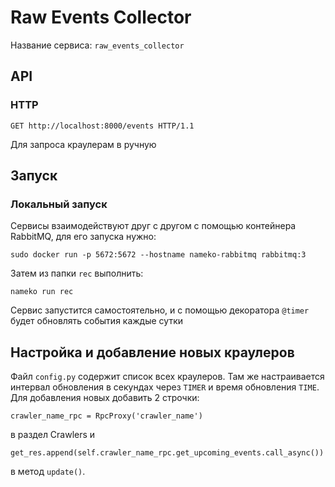 # Raw Events Collector

Название сервиса: `raw_events_collector`

## API
### HTTP
```
GET http://localhost:8000/events HTTP/1.1
```
Для запроса краулерам в ручную

## Запуск
### Локальный запуск
Сервисы взаимодействуют друг с другом с помощью контейнера RabbitMQ, для его запуска нужно:
```
sudo docker run -p 5672:5672 --hostname nameko-rabbitmq rabbitmq:3
```
Затем из папки `rec` выполнить:
```
nameko run rec
```
Сервис запустится самостоятельно, и с помощью декоратора `@timer` будет обновлять события каждые сутки
## Настройка и добавление новых краулеров
Файл `config.py` содержит список всех краулеров. Там же настраивается интервал обновления в секундах через `TIMER` и время обновления `TIME`. Для добавления новых добавить 2 строчки: 
```
crawler_name_rpc = RpcProxy('crawler_name')
```
в раздел Crawlers и 
```
get_res.append(self.crawler_name_rpc.get_upcoming_events.call_async())
```
в метод `update()`. 
